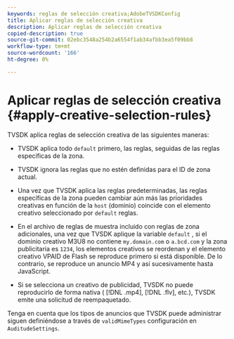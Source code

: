 ```yaml
---
keywords: reglas de selección creativa;AdobeTVSDKConfig
title: Aplicar reglas de selección creativa
description: Aplicar reglas de selección creativa
copied-description: true
source-git-commit: 02ebc3548a254b2a6554f1ab34afbb3ea5f09bb8
workflow-type: tm+mt
source-wordcount: '166'
ht-degree: 0%

---
```


# Aplicar reglas de selección creativa {#apply-creative-selection-rules}

TVSDK aplica reglas de selección creativa de las siguientes maneras:

* TVSDK aplica todo `default` primero, las reglas, seguidas de las reglas específicas de la zona.
* TVSDK ignora las reglas que no estén definidas para el ID de zona actual.
* Una vez que TVSDK aplica las reglas predeterminadas, las reglas específicas de la zona pueden cambiar aún más las prioridades creativas en función de la `host` (dominio) coincide con el elemento creativo seleccionado por `default` reglas.

* En el archivo de reglas de muestra incluido con reglas de zona adicionales, una vez que TVSDK aplique la variable `default` , si el dominio creativo M3U8 no contiene `my.domain.com` o `a.bcd.com` y la zona publicitaria es `1234`, los elementos creativos se reordenan y el elemento creativo VPAID de Flash se reproduce primero si está disponible. De lo contrario, se reproduce un anuncio MP4 y así sucesivamente hasta JavaScript.

* Si se selecciona un creativo de publicidad, TVSDK no puede reproducirlo de forma nativa ( [!DNL .mp4], [!DNL .flv], etc.), TVSDK emite una solicitud de reempaquetado.

Tenga en cuenta que los tipos de anuncios que TVSDK puede administrar siguen definiéndose a través de `validMimeTypes` configuración en `AuditudeSettings`.

<!-- 

In Android 2.5 API docs, I see a 
<span class="codeph"> setValidMimeTypes</span> but not a 
<span class="codeph"> getValidMimeTypes</span>.

 -->
